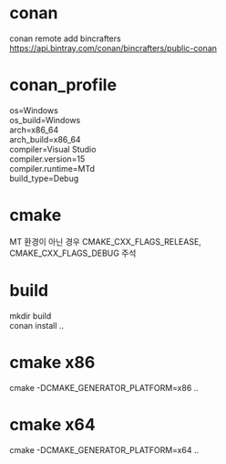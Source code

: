 # conan 
conan remote add bincrafters https://api.bintray.com/conan/bincrafters/public-conan


# conan_profile
os=Windows  
os_build=Windows  
arch=x86_64  
arch_build=x86_64  
compiler=Visual Studio  
compiler.version=15  
compiler.runtime=MTd  
build_type=Debug  


# cmake
MT 환경이 아닌 경우 CMAKE_CXX_FLAGS_RELEASE, CMAKE_CXX_FLAGS_DEBUG 주석

# build
mkdir build  
conan install ..

# cmake x86
cmake -DCMAKE_GENERATOR_PLATFORM=x86 ..

# cmake x64
cmake -DCMAKE_GENERATOR_PLATFORM=x64 .. 
